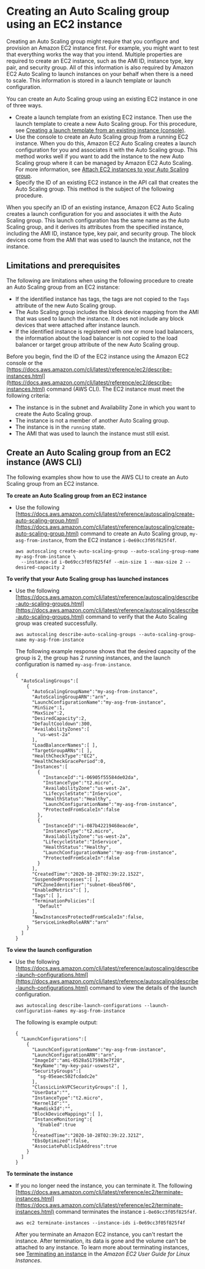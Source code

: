 # Creating an Auto Scaling group using an EC2 instance<a name="create-asg-from-instance"></a>

Creating an Auto Scaling group might require that you configure and provision an Amazon EC2 instance first\. For example, you might want to test that everything works the way that you intend\. Multiple properties are required to create an EC2 instance, such as the AMI ID, instance type, key pair, and security group\. All of this information is also required by Amazon EC2 Auto Scaling to launch instances on your behalf when there is a need to scale\. This information is stored in a launch template or launch configuration\. 

You can create an Auto Scaling group using an existing EC2 instance in one of three ways\.
+ Create a launch template from an existing EC2 instance\. Then use the launch template to create a new Auto Scaling group\. For this procedure, see [Creating a launch template from an existing instance \(console\)](create-launch-template.md#create-launch-template-from-instance)\.
+ Use the console to create an Auto Scaling group from a running EC2 instance\. When you do this, Amazon EC2 Auto Scaling creates a launch configuration for you and associates it with the Auto Scaling group\. This method works well if you want to add the instance to the new Auto Scaling group where it can be managed by Amazon EC2 Auto Scaling\. For more information, see [Attach EC2 instances to your Auto Scaling group](attach-instance-asg.md)\. 
+ Specify the ID of an existing EC2 instance in the API call that creates the Auto Scaling group\. This method is the subject of the following procedure\.

When you specify an ID of an existing instance, Amazon EC2 Auto Scaling creates a launch configuration for you and associates it with the Auto Scaling group\. This launch configuration has the same name as the Auto Scaling group, and it derives its attributes from the specified instance, including the AMI ID, instance type, key pair, and security group\. The block devices come from the AMI that was used to launch the instance, not the instance\. 

## Limitations and prerequisites<a name="create-asg-from-instance-limitations"></a>

The following are limitations when using the following procedure to create an Auto Scaling group from an EC2 instance:
+ If the identified instance has tags, the tags are not copied to the `Tags` attribute of the new Auto Scaling group\.
+ The Auto Scaling group includes the block device mapping from the AMI that was used to launch the instance\. It does not include any block devices that were attached after instance launch\.
+ If the identified instance is registered with one or more load balancers, the information about the load balancer is not copied to the load balancer or target group attribute of the new Auto Scaling group\.

Before you begin, find the ID of the EC2 instance using the Amazon EC2 console or the [https://docs.aws.amazon.com/cli/latest/reference/ec2/describe-instances.html](https://docs.aws.amazon.com/cli/latest/reference/ec2/describe-instances.html) command \(AWS CLI\)\. The EC2 instance must meet the following criteria:
+ The instance is in the subnet and Availability Zone in which you want to create the Auto Scaling group\.
+ The instance is not a member of another Auto Scaling group\.
+ The instance is in the `running` state\.
+ The AMI that was used to launch the instance must still exist\.

## Create an Auto Scaling group from an EC2 instance \(AWS CLI\)<a name="create-asg-from-instance-aws-cli"></a>

The following examples show how to use the AWS CLI to create an Auto Scaling group from an EC2 instance\.

**To create an Auto Scaling group from an EC2 instance**
+ Use the following [https://docs.aws.amazon.com/cli/latest/reference/autoscaling/create-auto-scaling-group.html](https://docs.aws.amazon.com/cli/latest/reference/autoscaling/create-auto-scaling-group.html) command to create an Auto Scaling group, `my-asg-from-instance`, from the EC2 instance `i-0e69cc3f05f825f4f`\.

  ```
  aws autoscaling create-auto-scaling-group --auto-scaling-group-name my-asg-from-instance \
    --instance-id i-0e69cc3f05f825f4f --min-size 1 --max-size 2 --desired-capacity 2
  ```

**To verify that your Auto Scaling group has launched instances**
+ Use the following [https://docs.aws.amazon.com/cli/latest/reference/autoscaling/describe-auto-scaling-groups.html](https://docs.aws.amazon.com/cli/latest/reference/autoscaling/describe-auto-scaling-groups.html) command to verify that the Auto Scaling group was created successfully\.

  ```
  aws autoscaling describe-auto-scaling-groups --auto-scaling-group-name my-asg-from-instance
  ```

  The following example response shows that the desired capacity of the group is 2, the group has 2 running instances, and the launch configuration is named `my-asg-from-instance`\.

  ```
  {
    "AutoScalingGroups":[
      {
        "AutoScalingGroupName":"my-asg-from-instance",
        "AutoScalingGroupARN":"arn",
        "LaunchConfigurationName":"my-asg-from-instance",
        "MinSize":1,
        "MaxSize":2,
        "DesiredCapacity":2,
        "DefaultCooldown":300,
        "AvailabilityZones":[
          "us-west-2a"
        ],
        "LoadBalancerNames":[ ],
        "TargetGroupARNs":[ ],
        "HealthCheckType":"EC2",
        "HealthCheckGracePeriod":0,
        "Instances":[
          {
            "InstanceId":"i-06905f55584de02da",
            "InstanceType":"t2.micro",
            "AvailabilityZone":"us-west-2a",
            "LifecycleState":"InService",
            "HealthStatus":"Healthy",
            "LaunchConfigurationName":"my-asg-from-instance",
            "ProtectedFromScaleIn":false
          },
          {
            "InstanceId":"i-087b42219468eacde",
            "InstanceType":"t2.micro",
            "AvailabilityZone":"us-west-2a",
            "LifecycleState":"InService",
            "HealthStatus":"Healthy",
            "LaunchConfigurationName":"my-asg-from-instance",
            "ProtectedFromScaleIn":false
          }
        ],
        "CreatedTime":"2020-10-28T02:39:22.152Z",
        "SuspendedProcesses":[ ],
        "VPCZoneIdentifier":"subnet-6bea5f06",
        "EnabledMetrics":[ ],
        "Tags":[ ],
        "TerminationPolicies":[
          "Default"
        ],
        "NewInstancesProtectedFromScaleIn":false,
        "ServiceLinkedRoleARN":"arn"
      }
    ]
  }
  ```

**To view the launch configuration**
+ Use the following [https://docs.aws.amazon.com/cli/latest/reference/autoscaling/describe-launch-configurations.html](https://docs.aws.amazon.com/cli/latest/reference/autoscaling/describe-launch-configurations.html) command to view the details of the launch configuration\.

  ```
  aws autoscaling describe-launch-configurations --launch-configuration-names my-asg-from-instance
  ```

  The following is example output:

  ```
  {
    "LaunchConfigurations":[
      {
        "LaunchConfigurationName":"my-asg-from-instance",
        "LaunchConfigurationARN":"arn",
        "ImageId":"ami-0528a5175983e7f28",
        "KeyName":"my-key-pair-uswest2",
        "SecurityGroups":[
          "sg-05eaec502fcdadc2e"
        ],
        "ClassicLinkVPCSecurityGroups":[ ],
        "UserData":"",
        "InstanceType":"t2.micro",
        "KernelId":"",
        "RamdiskId":"",
        "BlockDeviceMappings":[ ],
        "InstanceMonitoring":{
          "Enabled":true
        },
        "CreatedTime":"2020-10-28T02:39:22.321Z",
        "EbsOptimized":false,
        "AssociatePublicIpAddress":true
      }
    ]
  }
  ```

**To terminate the instance**
+ If you no longer need the instance, you can terminate it\. The following [https://docs.aws.amazon.com/cli/latest/reference/ec2/terminate-instances.html](https://docs.aws.amazon.com/cli/latest/reference/ec2/terminate-instances.html) command terminates the instance `i-0e69cc3f05f825f4f`\. 

  ```
  aws ec2 terminate-instances --instance-ids i-0e69cc3f05f825f4f
  ```

  After you terminate an Amazon EC2 instance, you can't restart the instance\. After termination, its data is gone and the volume can't be attached to any instance\. To learn more about terminating instances, see [Terminating an instance](https://docs.aws.amazon.com/AWSEC2/latest/UserGuide/terminating-instances.html#terminating-instances-console) in the *Amazon EC2 User Guide for Linux Instances*\.